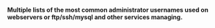 <b>Multiple lists of the most common administrator usernames used on webservers or ftp/ssh/mysql and other services managing.</b>
